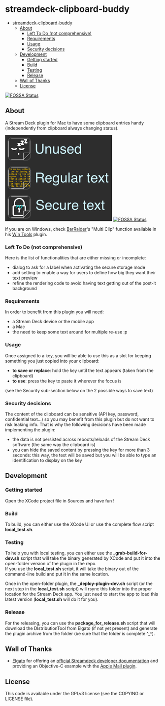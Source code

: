 # streamdeck-clipboard-buddy

- [streamdeck-clipboard-buddy](#streamdeck-clipboard-buddy)
  - [About](#about)
    - [Left To Do (not comprehensive)](#left-to-do-not-comprehensive)
    - [Requirements](#requirements)
    - [Usage](#usage)
    - [Security decisions](#security-decisions)
  - [Development](#development)
    - [Getting started](#getting-started)
    - [Build](#build)
    - [Testing](#testing)
    - [Release](#release)
  - [Wall of Thanks](#wall-of-thanks)
  - [License](#license)


[![FOSSA Status](https://app.fossa.com/api/projects/git%2Bgithub.com%2FCommit-La-Grenouille%2Fstreamdeck-clipboard-buddy.svg?type=large)](https://app.fossa.com/projects/git%2Bgithub.com%2FCommit-La-Grenouille%2Fstreamdeck-clipboard-buddy?ref=badge_large)

## About

A Stream Deck plugin for Mac to have some clipboard entries handy (independently from clipboard always changing status).

![Stream Deck screenshot](preview.png)
[![FOSSA Status](https://app.fossa.com/api/projects/git%2Bgithub.com%2FCommit-La-Grenouille%2Fstreamdeck-clipboard-buddy.svg?type=shield)](https://app.fossa.com/projects/git%2Bgithub.com%2FCommit-La-Grenouille%2Fstreamdeck-clipboard-buddy?ref=badge_shield)

If you are on Windows, check [BarRaider](https://github.com/BarRaider)'s "Multi Clip" function available in his [Win Tools](https://github.com/BarRaider/streamdeck-wintools) plugin.

### Left To Do (not comprehensive)

Here is the list of functionalities that are either missing or incomplete:

- dialog to ask for a label when activating the secure storage mode
- add setting to enable a way for users to define how big they want their text preview
- refine the rendering code to avoid having text getting out of the post-it background

### Requirements

In order to benefit from this plugin you will need:

- a Stream Deck device or the mobile app
- a Mac
- the need to keep some text around for multiple re-use :p

### Usage

Once assigned to a key, you will be able to use this as a slot for keeping something you just copied into your clipboard:

- __to save or replace__: hold the key until the text appears (taken from the clipboard)
- __to use__: press the key to paste it wherever the focus is

(see the Security sub-section below on the 2 possible ways to save text)

### Security decisions

The content of the clipboard can be sensitive (API key, password, confidential text...) so you may benefit from this plugin but do not want to risk leaking info. That is why the following decisions have been made implementing the plugin:

- the data is not persisted across reboots/reloads of the Stream Deck software (the same way the clipboard is)
- you can hide the saved content by pressing the key for more than 3 seconds: this way, the text will be saved but you will be able to type an identification to display on the key

## Development

### Getting started
Open the XCode project file in Sources and have fun !

### Build
To build, you can either use the XCode UI or use the complete flow script **local_test.sh**.

### Testing
To help you with local testing, you can either use the **_grab-build-for-dev.sh** script that will take the binary generated by XCode and put it into the open-folder version of the plugin in the repo.<br/>
If you use the **local_test.sh** script, it will take the binary out of the command-line build and put it in the same location.

Once in the open-folder plugin, the **_deploy-plugin-dev.sh** script (or the next step in the **local_test.sh** script) will rsync this folder into the proper location for the Stream Deck app. You just need to start the app to load this latest version (**local_test.sh** will do it for you).

### Release
For the releasing, you can use the **package_for_release.sh** script that will download the DIstributionTool from Elgato (if not yet present) and generate the plugin archive from the folder (be sure that the folder is complete ^_^).

## Wall of Thanks

* [Elgato](https://www.elgato.com) for offering an [official Streamdeck developer documentation](https://developer.elgato.com/documentation/) and providing an Objective-C example with the [Apple Mail plugin](https://github.com/elgatosf/streamdeck-applemail).

## License
This code is available under the GPLv3 license (see the COPYING or LICENSE file).